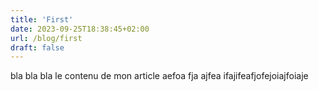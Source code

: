 ```yaml
---
title: 'First'
date: 2023-09-25T18:38:45+02:00
url: /blog/first
draft: false
---
```


bla bla bla le contenu de mon article 
aefoa
fja
ajfea
ifajifeafjofejoiajfoiaje